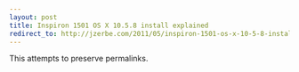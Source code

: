 ```yaml
---
layout: post
title: Inspiron 1501 OS X 10.5.8 install explained
redirect_to: http://jzerbe.com/2011/05/inspiron-1501-os-x-10-5-8-install-explained/
---
```

This attempts to preserve permalinks.
